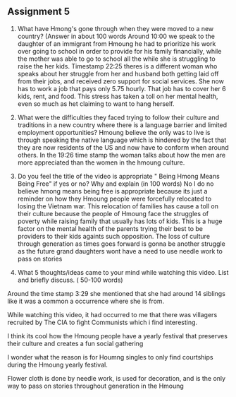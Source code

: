 


## Assignment 5
1. What have Hmong's gone through when they were moved to a new country? (Answer in about 100 words
Around 10:00 we speak to the daughter of an immigrant from Hmoung he had to prioritize his work over  going to school in order to provide for his family financially, while the mother was able to go to school all the while she is struggling to raise the her kids. Timestamp 22:25 theres is a different woman who speaks about her struggle from her and husband both getting laid off from their jobs, and received zero support for social services. She now has to work a job that pays only 5.75 hourly. That job has to cover her 6 kids, rent, and food. This stress has taken a toll on her mental health, even so much as het claiming to want to hang herself.

2. What were the difficulties they faced trying to follow their culture and traditions in a new country where there is a language barrier and limited employment opportunities?
Hmoung believe the only was to live is through speaking the native language which is hindered by the fact that they are now residents of the US and now have to conform when around others. In the 19:26 time stamp the woman talks about how the men are more appreciated than the women in the hmoung culture.
3. Do you feel the title of the video is appropriate " Being Hmong Means Being Free" if yes or no? Why and explain (in 100 words) 
No I do no believe hmong means being free is appropriate because its just a reminder on how they Hmoung people were forcefully relocated to losing the Vietnam war. This relocation of families has cause a toll on their culture because the people of Hmoung face the struggles of poverty while raising family that usually has lots of  kids. This is a huge factor on the mental health of the parents trying their best to be providers to their kids againts such opposition. The loss of culture through generation as times goes forward is gonna be another struggle as the future grand daughters wont have a need to use needle work to pass on stories 

4. What 5 thoughts/ideas came to your mind while watching this video. List and briefly discuss. ( 50-100 words)



Around the time stamp 3:29 she mentioned that she had around 14 siblings like it was a common a occurrence where she is from.


While watching this video, it had occurred to me that there was villagers recruited by The CIA to fight Communists which i find interesting.

I think its cool how the Hmoung people have a yearly festival that preserves their culture and creates a fun social gathering 

I wonder what the reason is for Houmng singles to only find courtships during the Hmoung yearly festival.

Flower cloth is done by needle work, is used for decoration, and is the only way to pass on stories throughout generation in the Hmoung 






